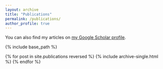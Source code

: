 ```yaml
---
layout: archive
title: "Publications"
permalink: /publications/
author_profile: true
---
```

<!-- 
{% if author.googlescholar %}
  You can also find my articles on <u><a href="{{author.googlescholar}}">my Google Scholar profile</a>.</u>
{% endif %}
 -->

You can also find my articles on [my Google Scholar profile](https://scholar.google.com/citations?user=GVoC568AAAAJ&hl=en&oi=ao).

{% include base_path %}

{% for post in site.publications reversed %}
  {% include archive-single.html %}
{% endfor %}
